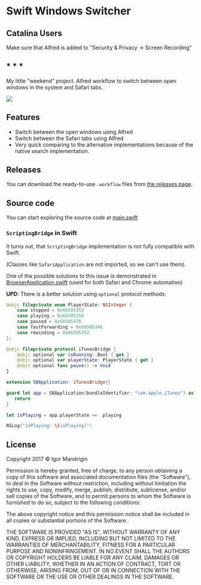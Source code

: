 # Swift Windows Switcher

## Catalina Users

Make sure that Alfred is added to "Security & Privacy -> Screen Recording"

[](/catalina.png)

## * * *

My little "weekend" project.
Alfred workflow to switch between open windows in the system and Safari tabs.

![](/demo_concise.gif)

## Features
- Switch between the open windows using Alfred
- Switch between the Safari tabs using Alfred
- Very quick comparing to the alternative implementations because of the native search implementation.

## Releases

You can download the ready-to-use `.workflow` files from [the releases page](https://github.com/mandrigin/AlfredSwitchWindows/releases).

## Source code

You can start exploring the source code at [main.swift](EnumWindows/main.swift)

### `ScriptingBridge` in Swift

It turns out, that `ScriptingBridge` implementation is not fully compatible with Swift.

(Classes like `SafariApplication` are not imported, so we can't use them).

One of the possible solutions to this issue is demonstrated in [BrowserApplication.swift](EnumWindows/BrowserApplication.swift)
(used for both Safari and Chrome automation)

**UPD:** There is a better solution using `optional` protocol methods:
```swift
@objc fileprivate enum PlayerState: NSInteger {
    case stopped = 0x6b505353
    case playing = 0x6b505350
    case paused = 0x6b505370
    case fastForwarding = 0x6b505346
    case rewinding = 0x6b505352
};

@objc fileprivate protocol iTunesBridge {
    @objc optional var isRunning: Bool { get }
    @objc optional var playerState: PlayerState { get }
    @objc optional func pause() -> Void
}

extension SBApplication: iTunesBridge{}

guard let app = SBApplication(bundleIdentifier: "com.apple.iTunes") as? iTunesBridge else {
   return
}

let isPlaying = app.playerState == .playing

NSLog("isPlaying: \(isPlaying)")
```

## License

Copyright 2017 © Igor Mandrigin

Permission is hereby granted, free of charge, to any person obtaining a copy of this software and associated documentation files (the "Software"), to deal in the Software without restriction, including without limitation the rights to use, copy, modify, merge, publish, distribute, sublicense, and/or sell copies of the Software, and to permit persons to whom the Software is furnished to do so, subject to the following conditions:

The above copyright notice and this permission notice shall be included in all copies or substantial portions of the Software.

THE SOFTWARE IS PROVIDED "AS IS", WITHOUT WARRANTY OF ANY KIND, EXPRESS OR IMPLIED, INCLUDING BUT NOT LIMITED TO THE WARRANTIES OF MERCHANTABILITY, FITNESS FOR A PARTICULAR PURPOSE AND NONINFRINGEMENT. IN NO EVENT SHALL THE AUTHORS OR COPYRIGHT HOLDERS BE LIABLE FOR ANY CLAIM, DAMAGES OR OTHER LIABILITY, WHETHER IN AN ACTION OF CONTRACT, TORT OR OTHERWISE, ARISING FROM, OUT OF OR IN CONNECTION WITH THE SOFTWARE OR THE USE OR OTHER DEALINGS IN THE SOFTWARE.
